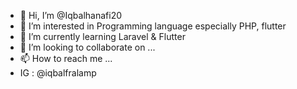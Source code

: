 - 👋 Hi, I’m @Iqbalhanafi20
- 👀 I’m interested in Programming language especially PHP, flutter
- 🌱 I’m currently learning Laravel & Flutter
- 💞️ I’m looking to collaborate on ...
- 📫 How to reach me ...
- IG : @iqbalfralamp

<!---
Iqbalhanafi20/Iqbalhanafi20 is a ✨ special ✨ repository because its `README.md` (this file) appears on your GitHub profile.
You can click the Preview link to take a look at your changes.
--->
